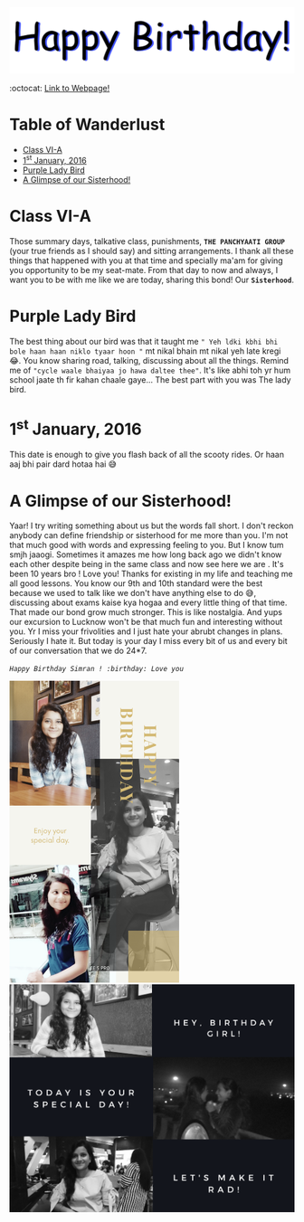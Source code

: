 <img src="dbday.gif" width="650" />

:octocat: [Link to Webpage!](https://limbo-09.github.io/birthday/)

# Table of Wanderlust 
* [Class VI-A](#class-vi-a)
* [1<sup>st</sup> January, 2016](#1st-january-2016)
* [Purple Lady Bird](#purple-lady-bird)
* [A Glimpse of our Sisterhood!](#a-glimpse-of-our-sisterhood)

# Class VI-A

Those summary days, talkative class, punishments, **`THE PANCHYAATI GROUP`** (your true friends as I should say) and sitting arrangements.
I thank all these things that happened with you at that time and specially ma'am for giving you opportunity to be my seat-mate.
From that day to now and always, I want you to be with me like we are today, sharing this bond! Our **`Sisterhood`**. 

# Purple Lady Bird 

The best thing about our bird was that it taught me `" Yeh ldki kbhi bhi bole haan haan niklo tyaar hoon "` mt nikal bhain mt nikal yeh late kregi :joy:.
You know sharing road, talking, discussing about all the things. Remind me of `"cycle waale bhaiyaa jo hawa daltee thee"`. It's like abhi toh yr hum school jaate th fir kahan chaale gaye... The best part with you was The lady bird.

# 1<sup>st</sup> January, 2016

This date is enough to give you flash back of all the scooty rides.
Or haan aaj bhi pair dard hotaa hai :sweat_smile:

# A Glimpse of our Sisterhood!

Yaar! I try writing something about us but the words fall short. I don't reckon anybody can define friendship or sisterhood for me more than you.
I'm not that much good with words and expressing feeling to you. But I know tum smjh jaaogi. Sometimes it amazes me how long back ago we didn't know each other despite being in the same class and now see here we are .
It's been 10 years bro ! Love you!
Thanks for existing in my life and teaching me all good lessons.
You know our 9th and 10th standard were the best because we used to talk like we don't have anything else to do :sweat_smile:, discussing about exams kaise kya hogaa and every little thing of that time. That made our bond grow much stronger. This is like nostalgia. And yups our excursion to Lucknow won't be that much fun and interesting without you.
Yr I miss your frivolities and I just hate your abrubt changes in plans. Seriously I hate it.
But today is your day I miss every bit of us and every bit of our conversation that we do 24*7.

*`Happy Birthday Simran ! :birthday:
Love you`* 

<img src="pic-01.png" width="300" />      <img src="pic-02.png" width="660" />

